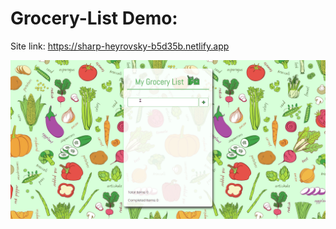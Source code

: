 # Grocery-List Demo:

Site link: https://sharp-heyrovsky-b5d35b.netlify.app

![Alt Text](https://github.com/navdeepjaswal/Grocery-List-JS/blob/main/mZXoT4jpsx.gif)
